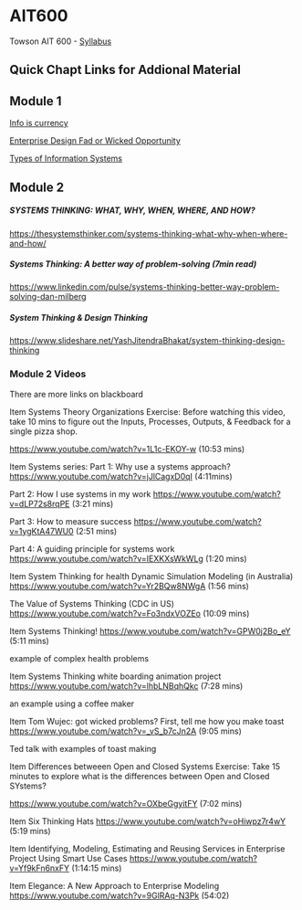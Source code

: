 # AIT600
Towson AIT 600 - [Syllabus]("1202AIT600901_CherylThomasBrown(5).docx")

## Quick Chapt Links for Addional Material

## Module 1

[Info is currency](https://infocurrency.wordpress.com/)

[Enterprise Design Fad or Wicked Opportunity](http://enterprisearchitects.com/enterprise-design-fad-or-wicked-opportunity/)

[Types of Information Systems](http://www.chris-kimble.com/Courses/World_Med_MBA/Types-of-Information-System.html)

## Module 2

##### SYSTEMS THINKING: WHAT, WHY, WHEN, WHERE, AND HOW?
https://thesystemsthinker.com/systems-thinking-what-why-when-where-and-how/ 

##### Systems Thinking: A better way of problem-solving (7min read)
https://www.linkedin.com/pulse/systems-thinking-better-way-problem-solving-dan-milberg

##### System Thinking & Design Thinking
https://www.slideshare.net/YashJitendraBhakat/system-thinking-design-thinking


### Module 2 Videos

There are more links on blackboard

Item
Systems Theory Organizations
Exercise: Before watching this video, take 10 mins to figure out the Inputs, Processes, Outputs, & Feedback for a single pizza shop.

https://www.youtube.com/watch?v=1L1c-EKOY-w (10:53 mins)

Item
Systems series:
Part 1: Why use a systems approach? https://www.youtube.com/watch?v=jJlCagxD0qI (4:11mins)

Part 2: How I use systems in my work https://www.youtube.com/watch?v=dLP72s8rqPE (3:21 mins)

Part 3: How to measure success https://www.youtube.com/watch?v=1ygKtA47WU0 (2:51 mins)

Part 4: A guiding principle for systems work https://www.youtube.com/watch?v=IEXKXsWkWLg (1:20 mins)

Item
System Thinking for health
Dynamic Simulation Modeling (in Australia) https://www.youtube.com/watch?v=Yr2BQw8NWgA (1:56 mins)

The Value of Systems Thinking (CDC in US) https://www.youtube.com/watch?v=Fo3ndxVOZEo (10:09 mins)

Item
Systems Thinking!
https://www.youtube.com/watch?v=GPW0j2Bo_eY (5:11 mins)

example of complex health problems

Item
Systems Thinking white boarding animation project
https://www.youtube.com/watch?v=lhbLNBqhQkc (7:28 mins)

an example using  a coffee maker

Item
Tom Wujec: got wicked problems? First, tell me how you make toast
https://www.youtube.com/watch?v=_vS_b7cJn2A (9:05 mins)

Ted talk with examples of toast making

Item
Differences betweeen Open and Closed Systems
Exercise: Take 15 minutes to explore what is the differences between Open and Closed SYstems?

https://www.youtube.com/watch?v=OXbeGgyitFY (7:02 mins)

Item
Six Thinking Hats
https://www.youtube.com/watch?v=oHiwpz7r4wY (5:19 mins)

Item
Identifying, Modeling, Estimating and Reusing Services in Enterprise Project Using Smart Use Cases
https://www.youtube.com/watch?v=Yf9kFn6nxFY (1:14:15 mins)

Item
Elegance: A New Approach to Enterprise Modeling
https://www.youtube.com/watch?v=9GlRAq-N3Pk (54:02)